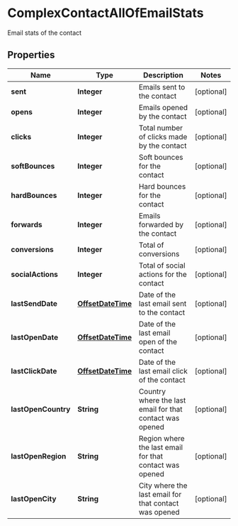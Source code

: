 

# ComplexContactAllOfEmailStats

Email stats of the contact
## Properties

Name | Type | Description | Notes
------------ | ------------- | ------------- | -------------
**sent** | **Integer** | Emails sent to the contact |  [optional]
**opens** | **Integer** | Emails opened by the contact |  [optional]
**clicks** | **Integer** | Total number of clicks made by the contact |  [optional]
**softBounces** | **Integer** | Soft bounces for the contact |  [optional]
**hardBounces** | **Integer** | Hard bounces for the contact |  [optional]
**forwards** | **Integer** | Emails forwarded by the contact |  [optional]
**conversions** | **Integer** | Total of conversions |  [optional]
**socialActions** | **Integer** | Total of social actions for the contact |  [optional]
**lastSendDate** | [**OffsetDateTime**](OffsetDateTime.md) | Date of the last email sent to the contact |  [optional]
**lastOpenDate** | [**OffsetDateTime**](OffsetDateTime.md) | Date of the last email open of the contact |  [optional]
**lastClickDate** | [**OffsetDateTime**](OffsetDateTime.md) | Date of the last email click of the contact |  [optional]
**lastOpenCountry** | **String** | Country where the last email for that contact was opened |  [optional]
**lastOpenRegion** | **String** | Region where the last email for that contact was opened |  [optional]
**lastOpenCity** | **String** | City where the last email for that contact was opened |  [optional]



